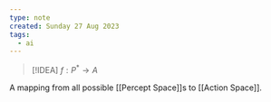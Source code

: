 ```yaml
---
type: note
created: Sunday 27 Aug 2023
tags:
  - ai
---
```

> [!IDEA]
> $f: P^{*}\rightarrow A$

A mapping from all possible [[Percept Space]]s to [[Action Space]]. 